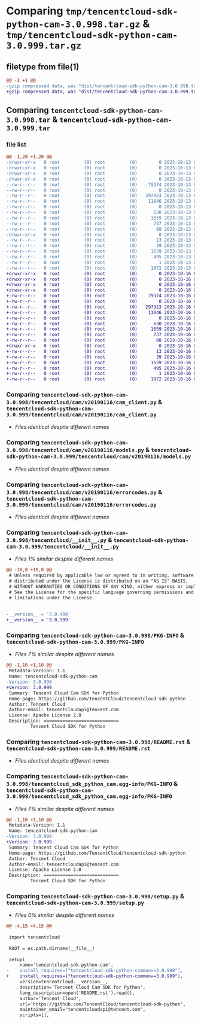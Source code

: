 # Comparing `tmp/tencentcloud-sdk-python-cam-3.0.998.tar.gz` & `tmp/tencentcloud-sdk-python-cam-3.0.999.tar.gz`

## filetype from file(1)

```diff
@@ -1 +1 @@
-gzip compressed data, was "dist/tencentcloud-sdk-python-cam-3.0.998.tar", last modified: Fri Oct 13 00:22:13 2023, max compression
+gzip compressed data, was "dist/tencentcloud-sdk-python-cam-3.0.999.tar", last modified: Mon Oct 16 00:21:29 2023, max compression
```

## Comparing `tencentcloud-sdk-python-cam-3.0.998.tar` & `tencentcloud-sdk-python-cam-3.0.999.tar`

### file list

```diff
@@ -1,20 +1,20 @@
-drwxr-xr-x   0 root         (0) root         (0)        0 2023-10-13 00:22:13.000000 tencentcloud-sdk-python-cam-3.0.998/
-drwxr-xr-x   0 root         (0) root         (0)        0 2023-10-13 00:22:13.000000 tencentcloud-sdk-python-cam-3.0.998/tencentcloud/
-drwxr-xr-x   0 root         (0) root         (0)        0 2023-10-13 00:22:13.000000 tencentcloud-sdk-python-cam-3.0.998/tencentcloud/cam/
-drwxr-xr-x   0 root         (0) root         (0)        0 2023-10-13 00:22:13.000000 tencentcloud-sdk-python-cam-3.0.998/tencentcloud/cam/v20190116/
--rw-r--r--   0 root         (0) root         (0)    79374 2023-10-13 00:22:12.000000 tencentcloud-sdk-python-cam-3.0.998/tencentcloud/cam/v20190116/cam_client.py
--rw-r--r--   0 root         (0) root         (0)        0 2023-10-13 00:22:12.000000 tencentcloud-sdk-python-cam-3.0.998/tencentcloud/cam/v20190116/__init__.py
--rw-r--r--   0 root         (0) root         (0)   297923 2023-10-13 00:22:12.000000 tencentcloud-sdk-python-cam-3.0.998/tencentcloud/cam/v20190116/models.py
--rw-r--r--   0 root         (0) root         (0)    11646 2023-10-13 00:22:12.000000 tencentcloud-sdk-python-cam-3.0.998/tencentcloud/cam/v20190116/errorcodes.py
--rw-r--r--   0 root         (0) root         (0)        0 2023-10-13 00:22:12.000000 tencentcloud-sdk-python-cam-3.0.998/tencentcloud/cam/__init__.py
--rw-r--r--   0 root         (0) root         (0)      630 2023-10-13 00:22:12.000000 tencentcloud-sdk-python-cam-3.0.998/tencentcloud/__init__.py
--rw-r--r--   0 root         (0) root         (0)     1659 2023-10-13 00:22:13.000000 tencentcloud-sdk-python-cam-3.0.998/PKG-INFO
--rw-r--r--   0 root         (0) root         (0)      737 2023-10-13 00:22:12.000000 tencentcloud-sdk-python-cam-3.0.998/README.rst
--rw-r--r--   0 root         (0) root         (0)       88 2023-10-13 00:22:13.000000 tencentcloud-sdk-python-cam-3.0.998/setup.cfg
-drwxr-xr-x   0 root         (0) root         (0)        0 2023-10-13 00:22:13.000000 tencentcloud-sdk-python-cam-3.0.998/tencentcloud_sdk_python_cam.egg-info/
--rw-r--r--   0 root         (0) root         (0)       13 2023-10-13 00:22:13.000000 tencentcloud-sdk-python-cam-3.0.998/tencentcloud_sdk_python_cam.egg-info/top_level.txt
--rw-r--r--   0 root         (0) root         (0)       39 2023-10-13 00:22:13.000000 tencentcloud-sdk-python-cam-3.0.998/tencentcloud_sdk_python_cam.egg-info/requires.txt
--rw-r--r--   0 root         (0) root         (0)     1659 2023-10-13 00:22:13.000000 tencentcloud-sdk-python-cam-3.0.998/tencentcloud_sdk_python_cam.egg-info/PKG-INFO
--rw-r--r--   0 root         (0) root         (0)      495 2023-10-13 00:22:13.000000 tencentcloud-sdk-python-cam-3.0.998/tencentcloud_sdk_python_cam.egg-info/SOURCES.txt
--rw-r--r--   0 root         (0) root         (0)        1 2023-10-13 00:22:13.000000 tencentcloud-sdk-python-cam-3.0.998/tencentcloud_sdk_python_cam.egg-info/dependency_links.txt
--rw-r--r--   0 root         (0) root         (0)     1072 2023-10-13 00:22:12.000000 tencentcloud-sdk-python-cam-3.0.998/setup.py
+drwxr-xr-x   0 root         (0) root         (0)        0 2023-10-16 00:21:29.000000 tencentcloud-sdk-python-cam-3.0.999/
+drwxr-xr-x   0 root         (0) root         (0)        0 2023-10-16 00:21:29.000000 tencentcloud-sdk-python-cam-3.0.999/tencentcloud/
+drwxr-xr-x   0 root         (0) root         (0)        0 2023-10-16 00:21:29.000000 tencentcloud-sdk-python-cam-3.0.999/tencentcloud/cam/
+drwxr-xr-x   0 root         (0) root         (0)        0 2023-10-16 00:21:29.000000 tencentcloud-sdk-python-cam-3.0.999/tencentcloud/cam/v20190116/
+-rw-r--r--   0 root         (0) root         (0)    79374 2023-10-16 00:21:29.000000 tencentcloud-sdk-python-cam-3.0.999/tencentcloud/cam/v20190116/cam_client.py
+-rw-r--r--   0 root         (0) root         (0)        0 2023-10-16 00:21:29.000000 tencentcloud-sdk-python-cam-3.0.999/tencentcloud/cam/v20190116/__init__.py
+-rw-r--r--   0 root         (0) root         (0)   297923 2023-10-16 00:21:29.000000 tencentcloud-sdk-python-cam-3.0.999/tencentcloud/cam/v20190116/models.py
+-rw-r--r--   0 root         (0) root         (0)    11646 2023-10-16 00:21:29.000000 tencentcloud-sdk-python-cam-3.0.999/tencentcloud/cam/v20190116/errorcodes.py
+-rw-r--r--   0 root         (0) root         (0)        0 2023-10-16 00:21:29.000000 tencentcloud-sdk-python-cam-3.0.999/tencentcloud/cam/__init__.py
+-rw-r--r--   0 root         (0) root         (0)      630 2023-10-16 00:21:29.000000 tencentcloud-sdk-python-cam-3.0.999/tencentcloud/__init__.py
+-rw-r--r--   0 root         (0) root         (0)     1659 2023-10-16 00:21:29.000000 tencentcloud-sdk-python-cam-3.0.999/PKG-INFO
+-rw-r--r--   0 root         (0) root         (0)      737 2023-10-16 00:21:29.000000 tencentcloud-sdk-python-cam-3.0.999/README.rst
+-rw-r--r--   0 root         (0) root         (0)       88 2023-10-16 00:21:29.000000 tencentcloud-sdk-python-cam-3.0.999/setup.cfg
+drwxr-xr-x   0 root         (0) root         (0)        0 2023-10-16 00:21:29.000000 tencentcloud-sdk-python-cam-3.0.999/tencentcloud_sdk_python_cam.egg-info/
+-rw-r--r--   0 root         (0) root         (0)       13 2023-10-16 00:21:29.000000 tencentcloud-sdk-python-cam-3.0.999/tencentcloud_sdk_python_cam.egg-info/top_level.txt
+-rw-r--r--   0 root         (0) root         (0)       39 2023-10-16 00:21:29.000000 tencentcloud-sdk-python-cam-3.0.999/tencentcloud_sdk_python_cam.egg-info/requires.txt
+-rw-r--r--   0 root         (0) root         (0)     1659 2023-10-16 00:21:29.000000 tencentcloud-sdk-python-cam-3.0.999/tencentcloud_sdk_python_cam.egg-info/PKG-INFO
+-rw-r--r--   0 root         (0) root         (0)      495 2023-10-16 00:21:29.000000 tencentcloud-sdk-python-cam-3.0.999/tencentcloud_sdk_python_cam.egg-info/SOURCES.txt
+-rw-r--r--   0 root         (0) root         (0)        1 2023-10-16 00:21:29.000000 tencentcloud-sdk-python-cam-3.0.999/tencentcloud_sdk_python_cam.egg-info/dependency_links.txt
+-rw-r--r--   0 root         (0) root         (0)     1072 2023-10-16 00:21:29.000000 tencentcloud-sdk-python-cam-3.0.999/setup.py
```

### Comparing `tencentcloud-sdk-python-cam-3.0.998/tencentcloud/cam/v20190116/cam_client.py` & `tencentcloud-sdk-python-cam-3.0.999/tencentcloud/cam/v20190116/cam_client.py`

 * *Files identical despite different names*

### Comparing `tencentcloud-sdk-python-cam-3.0.998/tencentcloud/cam/v20190116/models.py` & `tencentcloud-sdk-python-cam-3.0.999/tencentcloud/cam/v20190116/models.py`

 * *Files identical despite different names*

### Comparing `tencentcloud-sdk-python-cam-3.0.998/tencentcloud/cam/v20190116/errorcodes.py` & `tencentcloud-sdk-python-cam-3.0.999/tencentcloud/cam/v20190116/errorcodes.py`

 * *Files identical despite different names*

### Comparing `tencentcloud-sdk-python-cam-3.0.998/tencentcloud/__init__.py` & `tencentcloud-sdk-python-cam-3.0.999/tencentcloud/__init__.py`

 * *Files 1% similar despite different names*

```diff
@@ -10,8 +10,8 @@
 # Unless required by applicable law or agreed to in writing, software
 # distributed under the License is distributed on an "AS IS" BASIS,
 # WITHOUT WARRANTIES OR CONDITIONS OF ANY KIND, either express or implied.
 # See the License for the specific language governing permissions and
 # limitations under the License.
 
 
-__version__ = '3.0.998'
+__version__ = '3.0.999'
```

### Comparing `tencentcloud-sdk-python-cam-3.0.998/PKG-INFO` & `tencentcloud-sdk-python-cam-3.0.999/PKG-INFO`

 * *Files 7% similar despite different names*

```diff
@@ -1,10 +1,10 @@
 Metadata-Version: 1.1
 Name: tencentcloud-sdk-python-cam
-Version: 3.0.998
+Version: 3.0.999
 Summary: Tencent Cloud Cam SDK for Python
 Home-page: https://github.com/TencentCloud/tencentcloud-sdk-python
 Author: Tencent Cloud
 Author-email: tencentcloudapi@tencent.com
 License: Apache License 2.0
 Description: ============================
         Tencent Cloud SDK for Python
```

### Comparing `tencentcloud-sdk-python-cam-3.0.998/README.rst` & `tencentcloud-sdk-python-cam-3.0.999/README.rst`

 * *Files identical despite different names*

### Comparing `tencentcloud-sdk-python-cam-3.0.998/tencentcloud_sdk_python_cam.egg-info/PKG-INFO` & `tencentcloud-sdk-python-cam-3.0.999/tencentcloud_sdk_python_cam.egg-info/PKG-INFO`

 * *Files 7% similar despite different names*

```diff
@@ -1,10 +1,10 @@
 Metadata-Version: 1.1
 Name: tencentcloud-sdk-python-cam
-Version: 3.0.998
+Version: 3.0.999
 Summary: Tencent Cloud Cam SDK for Python
 Home-page: https://github.com/TencentCloud/tencentcloud-sdk-python
 Author: Tencent Cloud
 Author-email: tencentcloudapi@tencent.com
 License: Apache License 2.0
 Description: ============================
         Tencent Cloud SDK for Python
```

### Comparing `tencentcloud-sdk-python-cam-3.0.998/setup.py` & `tencentcloud-sdk-python-cam-3.0.999/setup.py`

 * *Files 0% similar despite different names*

```diff
@@ -4,15 +4,15 @@
 
 import tencentcloud
 
 ROOT = os.path.dirname(__file__)
 
 setup(
     name='tencentcloud-sdk-python-cam',
-    install_requires=["tencentcloud-sdk-python-common==3.0.998"],
+    install_requires=["tencentcloud-sdk-python-common==3.0.999"],
     version=tencentcloud.__version__,
     description='Tencent Cloud Cam SDK for Python',
     long_description=open('README.rst').read(),
     author='Tencent Cloud',
     url='https://github.com/TencentCloud/tencentcloud-sdk-python',
     maintainer_email="tencentcloudapi@tencent.com",
     scripts=[],
```

